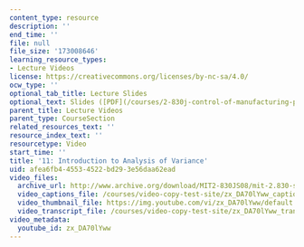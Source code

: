 ```yaml
---
content_type: resource
description: ''
end_time: ''
file: null
file_size: '173008646'
learning_resource_types:
- Lecture Videos
license: https://creativecommons.org/licenses/by-nc-sa/4.0/
ocw_type: ''
optional_tab_title: Lecture Slides
optional_text: Slides ([PDF](/courses/2-830j-control-of-manufacturing-processes-sma-6303-spring-2008/resources/lecture11))
parent_title: Lecture Videos
parent_type: CourseSection
related_resources_text: ''
resource_index_text: ''
resourcetype: Video
start_time: ''
title: '11: Introduction to Analysis of Variance'
uid: afea6fb4-4553-4522-bd29-3e56daa62ead
video_files:
  archive_url: http://www.archive.org/download/MIT2-830JS08/mit-2.830-s08-lec11_300k.mp4
  video_captions_file: /courses/video-copy-test-site/zx_DA70lYww_captions.vtt
  video_thumbnail_file: https://img.youtube.com/vi/zx_DA70lYww/default.jpg
  video_transcript_file: /courses/video-copy-test-site/zx_DA70lYww_transcript.pdf
video_metadata:
  youtube_id: zx_DA70lYww
---
```

